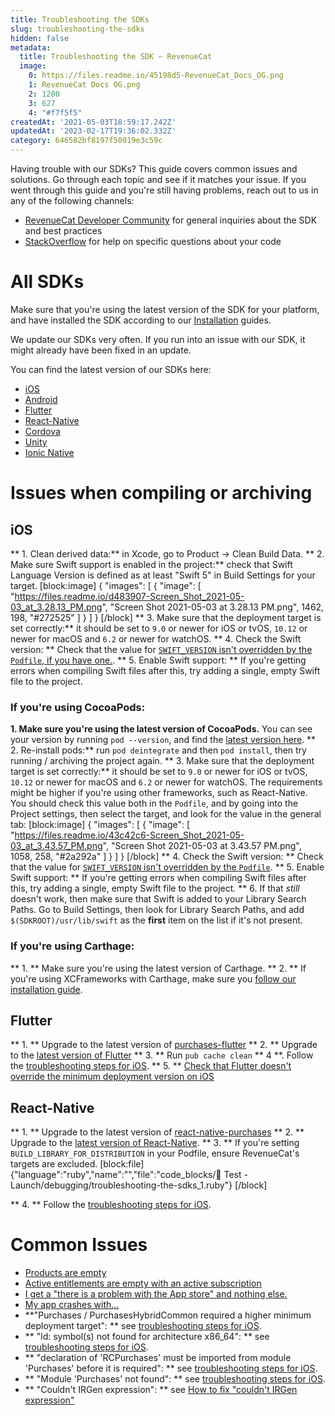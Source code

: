 ```yaml
---
title: Troubleshooting the SDKs
slug: troubleshooting-the-sdks
hidden: false
metadata:
  title: Troubleshooting the SDK – RevenueCat
  image:
    0: https://files.readme.io/45198d5-RevenueCat_Docs_OG.png
    1: RevenueCat Docs OG.png
    2: 1200
    3: 627
    4: "#f7f5f5"
createdAt: '2021-05-03T18:59:17.242Z'
updatedAt: '2023-02-17T19:36:02.332Z'
category: 646582bf8197f50019e3c59c
---
```

Having trouble with our SDKs? This guide covers common issues and solutions. Go through each topic and see if it matches your issue. If you went through this guide and you're still having problems, reach out to us in any of the following channels:

- [RevenueCat Developer Community](https://community.revenuecat.com) for general inquiries about the SDK and best practices
- [StackOverflow](https://stackoverflow.com/questions/tagged/revenuecat) for help on specific questions about your code

# All SDKs

Make sure that you're using the latest version of the SDK for your platform, and have installed the SDK according to our [Installation](doc:installation) guides. 

We update our SDKs very often. If you run into an issue with our SDK, it might already have been fixed in an update. 

You can find the latest version of our SDKs here: 

- [iOS](https://github.com/revenuecat/purchases-ios/releases/latest)
- [Android](https://github.com/revenuecat/purchases-android/releases/latest)
- [Flutter](https://github.com/revenuecat/purchases-flutter/releases/latest)
- [React-Native](https://github.com/revenuecat/react-native-purchases/releases/latest)
- [Cordova](https://github.com/revenuecat/cordova-plugin-purchases/releases/latest)
- [Unity](https://github.com/revenuecat/purchases-unity/releases/latest)
- [Ionic Native](https://ionicframework.com/docs/native/purchases)

# Issues when compiling or archiving

## iOS

** 1. Clean derived data:**  in Xcode, go to Product -> Clean Build Data. 
** 2. Make sure Swift support is enabled in the project:** check that Swift Language Version is defined as at least "Swift 5" in Build Settings for your target. 
[block:image]
{
  "images": [
    {
      "image": [
        "https://files.readme.io/d483907-Screen_Shot_2021-05-03_at_3.28.13_PM.png",
        "Screen Shot 2021-05-03 at 3.28.13 PM.png",
        1462,
        198,
        "#272525"
      ]
    }
  ]
}
[/block]
** 3. Make sure that the deployment target is set correctly:** it should be set to `9.0` or newer for iOS or tvOS, `10.12` or newer for macOS and `6.2` or newer for watchOS. 
** 4. Check the Swift version: ** Check that the value for [`SWIFT_VERSION` isn't overridden by the `Podfile`, if you have one.](https://github.com/RevenueCat/purchases-flutter/issues/168#issuecomment-796468415).
** 5. Enable Swift support: ** If you're getting errors when compiling Swift files after this, try adding a single, empty Swift file to the project. 

### If you're using CocoaPods: 
**1. Make sure you're using the latest version of CocoaPods.** You can see your version by running `pod --version`, and find the [latest version here](https://github.com/CocoaPods/CocoaPods/releases/latest). 
** 2. Re-install pods:** run `pod deintegrate` and then `pod install`, then try running / archiving the project again. 
** 3. Make sure that the deployment target is set correctly:** it should be set to `9.0` or newer for iOS or tvOS, `10.12` or newer for macOS and `6.2` or newer for watchOS. The requirements might be higher if you're using other frameworks, such as React-Native. You should check this value both in the `Podfile`, and by going into the Project settings, then select the target, and look for the value in the general tab: 
[block:image]
{
  "images": [
    {
      "image": [
        "https://files.readme.io/43c42c6-Screen_Shot_2021-05-03_at_3.43.57_PM.png",
        "Screen Shot 2021-05-03 at 3.43.57 PM.png",
        1058,
        258,
        "#2a292a"
      ]
    }
  ]
}
[/block]
** 4. Check the Swift version: ** Check that the value for [`SWIFT_VERSION` isn't overridden by the `Podfile`](https://github.com/RevenueCat/purchases-flutter/issues/168#issuecomment-796468415).
** 5. Enable Swift support: ** If you're getting errors when compiling Swift files after this, try adding a single, empty Swift file to the project. 
** 6. If that _still_ doesn't work, then make sure that Swift is added to your Library Search Paths. Go to Build Settings, then look for Library Search Paths, and add `$(SDKROOT)/usr/lib/swift` as the **first** item on the list if it's not present. 

### If you're using Carthage: 
** 1. ** Make sure you're using the latest version of Carthage. 
** 2. ** If you're using XCFrameworks with Carthage, make sure you [follow our installation guide](https://docs.revenuecat.com/docs/ios#carthage-with-xcframeworks). 

## Flutter
** 1. ** Upgrade to the latest version of [purchases-flutter](https://github.com/revenuecat/purchases-flutter/releases/latest)
** 2. ** Upgrade to the [latest version of Flutter](https://flutter.dev/docs/development/tools/sdk/upgrading)
** 3. ** Run `pub cache clean`
** 4 **. Follow the [troubleshooting steps for iOS](doc:troubleshooting-the-sdks#ios).
** 5. ** [Check that Flutter doesn't override the minimum deployment version on iOS](https://github.com/RevenueCat/purchases-flutter/issues/189#issuecomment-824189586)

## React-Native
** 1. ** Upgrade to the latest version of [react-native-purchases](https://github.com/revenuecat/react-native-purchases/releases/latest)
** 2. ** Upgrade to the [latest version of React-Native](https://reactnative.dev/docs/upgrading).
** 3. ** If you're setting `BUILD_LIBRARY_FOR_DISTRIBUTION` in your Podfile, ensure RevenueCat's targets are excluded.
[block:file]
{"language":"ruby","name":"","file":"code_blocks/🧰 Test - Launch/debugging/troubleshooting-the-sdks_1.ruby"}
[/block]

** 4. ** Follow the [troubleshooting steps for iOS](doc:troubleshooting-the-sdks#ios).

# Common Issues

- [Products are empty](https://community.revenuecat.com/sdks-51/why-are-offerings-or-products-empty-124)
- [Active entitlements are empty with an active subscription](https://community.revenuecat.com/dashboard-tools-52/why-are-active-entitlements-empty-with-an-active-subscription-125) 
- [I get a "there is a problem with the App store" and nothing else.](https://community.revenuecat.com/sdks-51/there-was-a-problem-with-the-app-store-store-problem-error-80)
- [My app crashes with...](https://community.revenuecat.com/sdks-51/my-app-crashes-with-127)
- **"Purchases / PurchasesHybridCommon required a higher minimum deployment target": ** see [troubleshooting steps for iOS](doc:troubleshooting-the-sdks#ios). 
- ** "ld: symbol(s) not found for architecture x86_64": ** see [troubleshooting steps for iOS](doc:troubleshooting-the-sdks#ios). 
- ** "declaration of 'RCPurchases' must be imported from module 'Purchases' before it is required": ** see [troubleshooting steps for iOS](doc:troubleshooting-the-sdks#ios). 
- ** "Module 'Purchases' not found": ** see [troubleshooting steps for iOS](doc:troubleshooting-the-sdks#ios).
- ** "Couldn't IRGen expression": ** see [How to fix "couldn't IRGen expression"](https://community.revenuecat.com/sdks-51/how-to-fix-couldn-t-irgen-expression-1051)